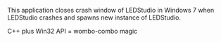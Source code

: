 This application closes crash window of LEDStudio in Windows 7 when LEDStudio crashes
and spawns new instance of LEDStudio.

C++ plus Win32 API = wombo-combo magic

